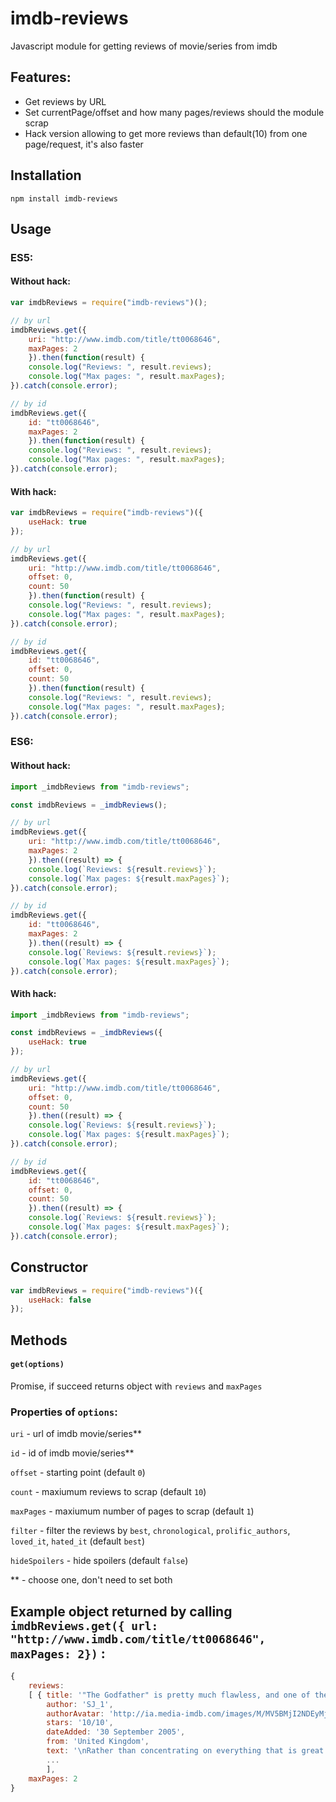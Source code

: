 # imdb-reviews

Javascript module for getting reviews of movie/series from imdb

## Features:

 * Get reviews by URL
 * Set currentPage/offset and how many pages/reviews should the module scrap
 * Hack version allowing to get more reviews than default(10) from one page/request, it's also faster

## Installation
```
npm install imdb-reviews
```

## Usage

### ES5:

#### Without hack:

```javascript
var imdbReviews = require("imdb-reviews")();

// by url
imdbReviews.get({
    uri: "http://www.imdb.com/title/tt0068646", 
    maxPages: 2
    }).then(function(result) {
    console.log("Reviews: ", result.reviews);
    console.log("Max pages: ", result.maxPages);
}).catch(console.error);

// by id
imdbReviews.get({
    id: "tt0068646", 
    maxPages: 2
    }).then(function(result) {
    console.log("Reviews: ", result.reviews);
    console.log("Max pages: ", result.maxPages);
}).catch(console.error);
```

#### With hack:

```javascript
var imdbReviews = require("imdb-reviews")({
    useHack: true
});

// by url
imdbReviews.get({
    uri: "http://www.imdb.com/title/tt0068646", 
    offset: 0, 
    count: 50
    }).then(function(result) {
    console.log("Reviews: ", result.reviews);
    console.log("Max pages: ", result.maxPages);
}).catch(console.error);

// by id
imdbReviews.get({
    id: "tt0068646", 
    offset: 0, 
    count: 50
    }).then(function(result) {
    console.log("Reviews: ", result.reviews);
    console.log("Max pages: ", result.maxPages);
}).catch(console.error);
```

### ES6:

#### Without hack:

```javascript
import _imdbReviews from "imdb-reviews";

const imdbReviews = _imdbReviews();

// by url
imdbReviews.get({
    uri: "http://www.imdb.com/title/tt0068646", 
    maxPages: 2
    }).then((result) => {
    console.log(`Reviews: ${result.reviews}`);
    console.log(`Max pages: ${result.maxPages}`);
}).catch(console.error);

// by id
imdbReviews.get({
    id: "tt0068646", 
    maxPages: 2
    }).then((result) => {
    console.log(`Reviews: ${result.reviews}`);
    console.log(`Max pages: ${result.maxPages}`);
}).catch(console.error);
```

#### With hack:

```javascript
import _imdbReviews from "imdb-reviews";

const imdbReviews = _imdbReviews({
    useHack: true
});

// by url
imdbReviews.get({
    uri: "http://www.imdb.com/title/tt0068646", 
    offset: 0, 
    count: 50
    }).then((result) => {
    console.log(`Reviews: ${result.reviews}`);
    console.log(`Max pages: ${result.maxPages}`);
}).catch(console.error);

// by id
imdbReviews.get({
    id: "tt0068646", 
    offset: 0, 
    count: 50
    }).then((result) => {
    console.log(`Reviews: ${result.reviews}`);
    console.log(`Max pages: ${result.maxPages}`);
}).catch(console.error);
```

## Constructor

```javascript
var imdbReviews = require("imdb-reviews")({
    useHack: false
});
```

## Methods

#### `get(options)`
Promise, if succeed returns object with `reviews` and `maxPages`

### Properties of `options`:
`uri` - url of imdb movie/series**

`id` - id of imdb movie/series**

`offset` - starting point (default `0`)

`count` - maxiumum reviews to scrap (default `10`)

`maxPages` - maxiumum number of pages to scrap (default `1`)

`filter` - filter the reviews by `best`, `chronological`, `prolific_authors`, `loved_it`, `hated_it` (default `best`)

`hideSpoilers` - hide spoilers (default `false`)


** - choose one, don't need to set both

## Example object returned by calling `imdbReviews.get({ url: "http://www.imdb.com/title/tt0068646", maxPages: 2})` :
```javascript
{ 
    reviews: 
    [ { title: '"The Godfather" is pretty much flawless, and one of the greatest films ever made',
        author: 'SJ_1',
        authorAvatar: 'http://ia.media-imdb.com/images/M/MV5BMjI2NDEyMjYyMF5BMl5BanBnXkFtZTcwMzM3MDk0OQ@@._SX40_SY40_SS40_.jpg',
        stars: '10/10',
        dateAdded: '30 September 2005',
        from: 'United Kingdom',
        text: '\nRather than concentrating on everything that is great about The\nGodfather, a much easier way for me to judge its quality is on what is\nbad about it. Almost every film has something that I don\'t like about\nit, but I can honestly say that I wouldn\'t change anything about The\nGodfather. There is nothing weak about it and nothing that stands out\nas bad. That\'s why it gets ten out of ten.This is one of those films that made me wonder why I hadn\'t seen it\nearlier. The acting from everyone involved is great, Marlon Brando\ncomes across perfectly as the head of the family, and James Caan and Al\nPacino are excellent as his sons. The soundtrack by Nino Rota is also\nvery memorable, bringing back memories of the film every time I hear\nit. The plot has to be excellent for it to get ten out of ten, and it\nis, it\'s far from predictable and the film is the definition of a great\nepic.The film is pretty shocking in the way every death occurs almost\ninstantaneously, and as it spans ten years so many different things\nhappen and every minute of it is great entertainment. It\'s a well-made\nand entertaining film that is only the first part of a trilogy, but it\nstands on its own as a wonderful film in its own right. If you haven\'t\nseen it, what are you waiting for? This was one acclaimed film that\ndidn\'t disappoint.\n' },
        ... 
        ],
    maxPages: 2 
}
```